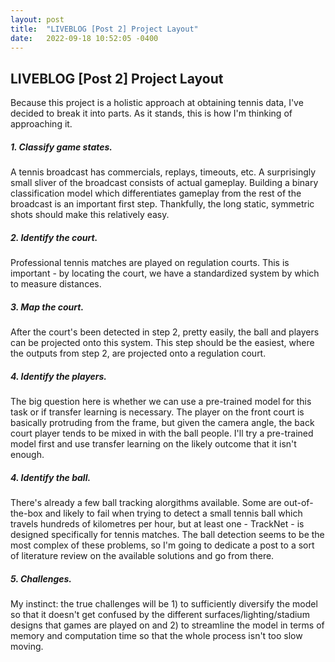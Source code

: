 ```yaml
---
layout: post
title:  "LIVEBLOG [Post 2] Project Layout"
date:   2022-09-18 10:52:05 -0400
---
```

<h2>LIVEBLOG [Post 2] Project Layout</h2>
<p>
Because this project is a holistic approach at obtaining tennis data, I've decided to break it into parts. As it stands, this is how I'm thinking of approaching it.
</p>
<p>
<h5>1. Classify game states.</h5>
A tennis broadcast has commercials, replays, timeouts, etc. A surprisingly small sliver of the broadcast consists of actual gameplay. Building a binary classification model which differentiates gameplay from the rest of the broadcast is an important first step. Thankfully, the long static, symmetric shots should make this relatively easy.
</p>
<p>
<h5>2. Identify the court.</h5>
Professional tennis matches are played on regulation courts. This is important - by locating the court, we have a standardized system by which to measure distances. 
</p>
<p>
<h5>3. Map the court.</h5>
After the court's been detected in step 2, pretty easily, the ball and players can be projected onto this system. This step should be the easiest, where the outputs from step 2, are projected onto a regulation court.
</p>
<p>
<h5>4. Identify the players.</h5>
The big question here is whether we can use a pre-trained model for this task or if transfer learning is necessary. The player on the front court is basically protruding from the frame, but given the camera angle, the back court player tends to be mixed in with the ball people. I'll try a pre-trained model first and use transfer learning on the likely outcome that it isn't enough.
</p>
<p>
<h5>4. Identify the ball.</h5>
There's already a few ball tracking alorgithms available. Some are out-of-the-box and likely to fail when trying to detect a small tennis ball which travels hundreds of kilometres per hour, but at least one - TrackNet - is designed specifically for tennis matches. The ball detection seems to be the most complex of these problems, so I'm going to dedicate a post to a sort of literature review on the available solutions and go from there.
</p>
<p>
<h5>5. Challenges.</h5>
My instinct: the true challenges will be 1) to sufficiently diversify the model so that it doesn't get confused by the different surfaces/lighting/stadium designs that games are played on and 2) to streamline the model in terms of memory and computation time so that the whole process isn't too slow moving.
</p>